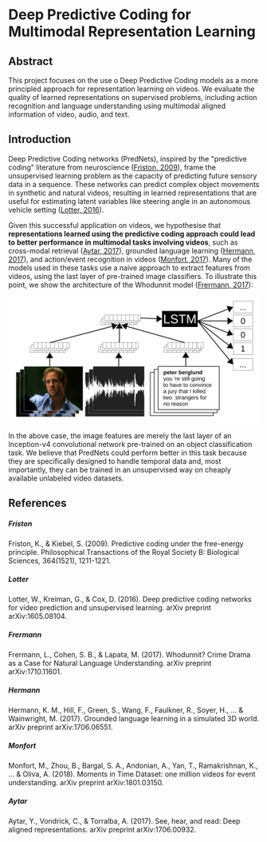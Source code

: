 # Deep Predictive Coding for Multimodal Representation Learning

## Abstract

This project focuses on the use o Deep Predictive Coding models as a more principled approach for representation learning on videos. We evaluate the quality of learned representations on supervised problems, including action recognition and language understanding using multimodal aligned information of video, audio, and text.

## Introduction

Deep Predictive Coding networks (PredNets), inspired by the "predictive coding" literature from neuroscience ([Friston, 2009](friston)), frame the unsupervised learning problem as the capacity of predicting future sensory data in a sequence. These networks can predict complex object movements in synthetic and natural videos, resulting in learned representations that are useful for estimating latent variables like steering angle in an autonomous vehicle setting ([Lotter, 2016](lotter)).

Given this successful application on videos, we hypothesise that **representations learned using the predictive coding approach could lead to better performance in multimodal tasks involving videos**, such as cross-modal retrieval ([Aytar, 2017](aytar)), grounded language learning ([Hermann, 2017](hermann)), and action/event recognition in videos ([Monfort, 2017](monfort)). Many of the models used in these tasks use a naive approach to extract features from videos, using the last layer of pre-trained image classifiers. To illustrate this point, we show the architecture of the Whodunnit model ([Frermann, 2017](frermann)):

![whodunnit](./images/whodunnit.png)

In the above case, the image features are merely the last layer of an Inception-v4 convolutional network pre-trained on an object classification task. We believe that PredNets could perform better in this task because they are specifically designed to handle temporal data and, most importantly, they can be trained in an unsupervised way on cheaply available unlabeled video datasets.

## References

##### Friston
Friston, K., & Kiebel, S. (2009). Predictive coding under the free-energy principle. Philosophical Transactions of the Royal Society B: Biological Sciences, 364(1521), 1211-1221.

##### Lotter
Lotter, W., Kreiman, G., & Cox, D. (2016). Deep predictive coding networks for video prediction and unsupervised learning. arXiv preprint arXiv:1605.08104.

##### Frermann
Frermann, L., Cohen, S. B., & Lapata, M. (2017). Whodunnit? Crime Drama as a Case for Natural Language Understanding. arXiv preprint arXiv:1710.11601.

##### Hermann
Hermann, K. M., Hill, F., Green, S., Wang, F., Faulkner, R., Soyer, H., ... & Wainwright, M. (2017). Grounded language learning in a simulated 3D world. arXiv preprint arXiv:1706.06551.

##### Monfort
Monfort, M., Zhou, B., Bargal, S. A., Andonian, A., Yan, T., Ramakrishnan, K., ... & Oliva, A. (2018). Moments in Time Dataset: one million videos for event understanding. arXiv preprint arXiv:1801.03150.

##### Aytar
Aytar, Y., Vondrick, C., & Torralba, A. (2017). See, hear, and read: Deep aligned representations. arXiv preprint arXiv:1706.00932.
